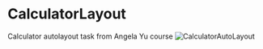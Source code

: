# CalculatorLayout
Calculator autolayout task from Angela Yu course
![CalculatorAutoLayout](https://github.com/Hesoyam07/CalculatorLayout/assets/140389449/f6c72263-c8ea-48d0-ae25-a2cb4265d370)
